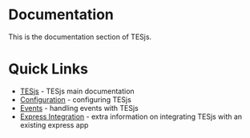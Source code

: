 # Documentation
This is the documentation section of TESjs.

# Quick Links
- [TESjs](tesjs.md) - TESjs main documentation
- [Configuration](tesjs.md#TES..Config) - configuring TESjs
- [Events](tesjs.md#TES+on) - handling events with TESjs
- [Express Integration](express_integration.md) - extra information on integrating TESjs with an existing express app
